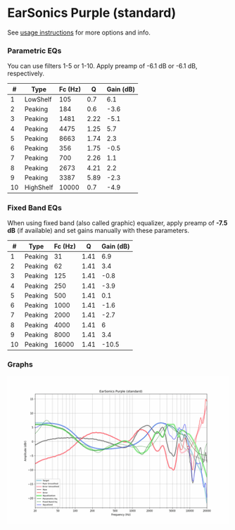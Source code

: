 # EarSonics Purple (standard)
See [usage instructions](https://github.com/jaakkopasanen/AutoEq#usage) for more options and info.

### Parametric EQs
You can use filters 1-5 or 1-10. Apply preamp of -6.1 dB or -6.1 dB, respectively.

|   # | Type      |   Fc (Hz) |    Q |   Gain (dB) |
|-----|-----------|-----------|------|-------------|
|   1 | LowShelf  |       105 | 0.7  |         6.1 |
|   2 | Peaking   |       184 | 0.6  |        -3.6 |
|   3 | Peaking   |      1481 | 2.22 |        -5.1 |
|   4 | Peaking   |      4475 | 1.25 |         5.7 |
|   5 | Peaking   |      8663 | 1.74 |         2.3 |
|   6 | Peaking   |       356 | 1.75 |        -0.5 |
|   7 | Peaking   |       700 | 2.26 |         1.1 |
|   8 | Peaking   |      2673 | 4.21 |         2.2 |
|   9 | Peaking   |      3387 | 5.89 |        -2.3 |
|  10 | HighShelf |     10000 | 0.7  |        -4.9 |

### Fixed Band EQs
When using fixed band (also called graphic) equalizer, apply preamp of **-7.5 dB** (if available) and set gains manually with these parameters.

|   # | Type    |   Fc (Hz) |    Q |   Gain (dB) |
|-----|---------|-----------|------|-------------|
|   1 | Peaking |        31 | 1.41 |         6.9 |
|   2 | Peaking |        62 | 1.41 |         3.4 |
|   3 | Peaking |       125 | 1.41 |        -0.8 |
|   4 | Peaking |       250 | 1.41 |        -3.9 |
|   5 | Peaking |       500 | 1.41 |         0.1 |
|   6 | Peaking |      1000 | 1.41 |        -1.6 |
|   7 | Peaking |      2000 | 1.41 |        -2.7 |
|   8 | Peaking |      4000 | 1.41 |         6   |
|   9 | Peaking |      8000 | 1.41 |         3.4 |
|  10 | Peaking |     16000 | 1.41 |       -10.5 |

### Graphs
![](./EarSonics%20Purple%20(standard).png)
